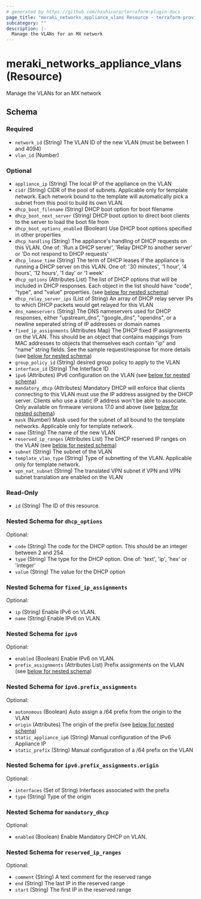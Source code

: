 ```yaml
---
# generated by https://github.com/hashicorp/terraform-plugin-docs
page_title: "meraki_networks_appliance_vlans Resource - terraform-provider-meraki"
subcategory: ""
description: |-
  Manage the VLANs for an MX network
---
```


# meraki_networks_appliance_vlans (Resource)

Manage the VLANs for an MX network



<!-- schema generated by tfplugindocs -->
## Schema

### Required

- `network_id` (String) The VLAN ID of the new VLAN (must be between 1 and 4094)
- `vlan_id` (Number)

### Optional

- `appliance_ip` (String) The local IP of the appliance on the VLAN
- `cidr` (String) CIDR of the pool of subnets. Applicable only for template network. Each network bound to the template will automatically pick a subnet from this pool to build its own VLAN.
- `dhcp_boot_filename` (String) DHCP boot option for boot filename
- `dhcp_boot_next_server` (String) DHCP boot option to direct boot clients to the server to load the boot file from
- `dhcp_boot_options_enabled` (Boolean) Use DHCP boot options specified in other properties
- `dhcp_handling` (String) The appliance's handling of DHCP requests on this VLAN. One of: 'Run a DHCP server', 'Relay DHCP to another server' or 'Do not respond to DHCP requests'
- `dhcp_lease_time` (String) The term of DHCP leases if the appliance is running a DHCP server on this VLAN. One of: '30 minutes', '1 hour', '4 hours', '12 hours', '1 day' or '1 week'
- `dhcp_options` (Attributes List) The list of DHCP options that will be included in DHCP responses. Each object in the list should have "code", "type", and "value" properties. (see [below for nested schema](#nestedatt--dhcp_options))
- `dhcp_relay_server_ips` (List of String) An array of DHCP relay server IPs to which DHCP packets would get relayed for this VLAN
- `dns_nameservers` (String) The DNS nameservers used for DHCP responses, either "upstream_dns", "google_dns", "opendns", or a newline seperated string of IP addresses or domain names
- `fixed_ip_assignments` (Attributes Map) The DHCP fixed IP assignments on the VLAN. This should be an object that contains mappings from MAC addresses to objects that themselves each contain "ip" and "name" string fields. See the sample request/response for more details (see [below for nested schema](#nestedatt--fixed_ip_assignments))
- `group_policy_id` (String) desired group policy to apply to the VLAN
- `interface_id` (String) The Interface ID
- `ipv6` (Attributes) IPv6 configuration on the VLAN (see [below for nested schema](#nestedatt--ipv6))
- `mandatory_dhcp` (Attributes) Mandatory DHCP will enforce that clients connecting to this VLAN must use the IP address assigned by the DHCP server. Clients who use a static IP address won't be able to associate. Only available on firmware versions 17.0 and above (see [below for nested schema](#nestedatt--mandatory_dhcp))
- `mask` (Number) Mask used for the subnet of all bound to the template networks. Applicable only for template network.
- `name` (String) The name of the new VLAN
- `reserved_ip_ranges` (Attributes List) The DHCP reserved IP ranges on the VLAN (see [below for nested schema](#nestedatt--reserved_ip_ranges))
- `subnet` (String) The subnet of the VLAN
- `template_vlan_type` (String) Type of subnetting of the VLAN. Applicable only for template network.
- `vpn_nat_subnet` (String) The translated VPN subnet if VPN and VPN subnet translation are enabled on the VLAN

### Read-Only

- `id` (String) The ID of this resource.

<a id="nestedatt--dhcp_options"></a>
### Nested Schema for `dhcp_options`

Optional:

- `code` (String) The code for the DHCP option. This should be an integer between 2 and 254.
- `type` (String) The type for the DHCP option. One of: 'text', 'ip', 'hex' or 'integer'
- `value` (String) The value for the DHCP option


<a id="nestedatt--fixed_ip_assignments"></a>
### Nested Schema for `fixed_ip_assignments`

Optional:

- `ip` (String) Enable IPv6 on VLAN.
- `name` (String) Enable IPv6 on VLAN.


<a id="nestedatt--ipv6"></a>
### Nested Schema for `ipv6`

Optional:

- `enabled` (Boolean) Enable IPv6 on VLAN.
- `prefix_assignments` (Attributes List) Prefix assignments on the VLAN (see [below for nested schema](#nestedatt--ipv6--prefix_assignments))

<a id="nestedatt--ipv6--prefix_assignments"></a>
### Nested Schema for `ipv6.prefix_assignments`

Optional:

- `autonomous` (Boolean) Auto assign a /64 prefix from the origin to the VLAN
- `origin` (Attributes) The origin of the prefix (see [below for nested schema](#nestedatt--ipv6--prefix_assignments--origin))
- `static_appliance_ip6` (String) Manual configuration of the IPv6 Appliance IP
- `static_prefix` (String) Manual configuration of a /64 prefix on the VLAN

<a id="nestedatt--ipv6--prefix_assignments--origin"></a>
### Nested Schema for `ipv6.prefix_assignments.origin`

Optional:

- `interfaces` (Set of String) Interfaces associated with the prefix
- `type` (String) Type of the origin




<a id="nestedatt--mandatory_dhcp"></a>
### Nested Schema for `mandatory_dhcp`

Optional:

- `enabled` (Boolean) Enable Mandatory DHCP on VLAN.


<a id="nestedatt--reserved_ip_ranges"></a>
### Nested Schema for `reserved_ip_ranges`

Optional:

- `comment` (String) A text comment for the reserved range
- `end` (String) The last IP in the reserved range
- `start` (String) The first IP in the reserved range
